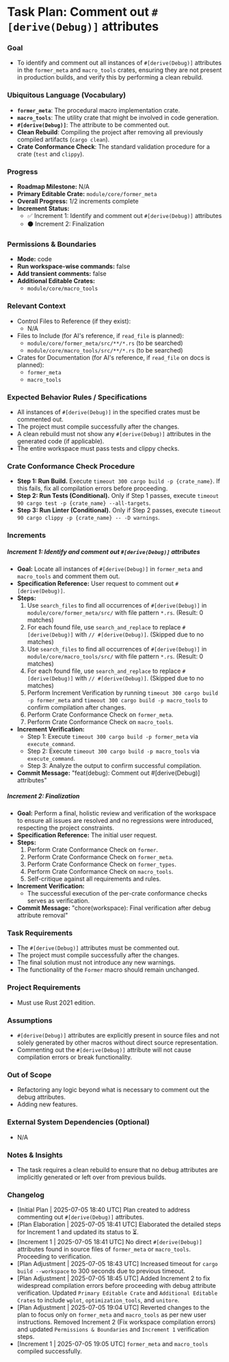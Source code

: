 # Task Plan: Comment out `#[derive(Debug)]` attributes

### Goal
*   To identify and comment out all instances of `#[derive(Debug)]` attributes in the `former_meta` and `macro_tools` crates, ensuring they are not present in production builds, and verify this by performing a clean rebuild.

### Ubiquitous Language (Vocabulary)
*   **`former_meta`**: The procedural macro implementation crate.
*   **`macro_tools`**: The utility crate that might be involved in code generation.
*   **`#[derive(Debug)]`**: The attribute to be commented out.
*   **Clean Rebuild**: Compiling the project after removing all previously compiled artifacts (`cargo clean`).
*   **Crate Conformance Check**: The standard validation procedure for a crate (`test` and `clippy`).

### Progress
*   **Roadmap Milestone:** N/A
*   **Primary Editable Crate:** `module/core/former_meta`
*   **Overall Progress:** 1/2 increments complete
*   **Increment Status:**
    *   ✅ Increment 1: Identify and comment out `#[derive(Debug)]` attributes
    *   ⚫ Increment 2: Finalization

### Permissions & Boundaries
*   **Mode:** code
*   **Run workspace-wise commands:** false
*   **Add transient comments:** false
*   **Additional Editable Crates:**
    *   `module/core/macro_tools`

### Relevant Context
*   Control Files to Reference (if they exist):
    *   N/A
*   Files to Include (for AI's reference, if `read_file` is planned):
    *   `module/core/former_meta/src/**/*.rs` (to be searched)
    *   `module/core/macro_tools/src/**/*.rs` (to be searched)
*   Crates for Documentation (for AI's reference, if `read_file` on docs is planned):
    *   `former_meta`
    *   `macro_tools`

### Expected Behavior Rules / Specifications
*   All instances of `#[derive(Debug)]` in the specified crates must be commented out.
*   The project must compile successfully after the changes.
*   A clean rebuild must not show any `#[derive(Debug)]` attributes in the generated code (if applicable).
*   The entire workspace must pass tests and clippy checks.

### Crate Conformance Check Procedure
*   **Step 1: Run Build.** Execute `timeout 300 cargo build -p {crate_name}`. If this fails, fix all compilation errors before proceeding.
*   **Step 2: Run Tests (Conditional).** Only if Step 1 passes, execute `timeout 90 cargo test -p {crate_name} --all-targets`.
*   **Step 3: Run Linter (Conditional).** Only if Step 2 passes, execute `timeout 90 cargo clippy -p {crate_name} -- -D warnings`.

### Increments
##### Increment 1: Identify and comment out `#[derive(Debug)]` attributes
*   **Goal:** Locate all instances of `#[derive(Debug)]` in `former_meta` and `macro_tools` and comment them out.
*   **Specification Reference:** User request to comment out `#[derive(Debug)]`.
*   **Steps:**
    1.  Use `search_files` to find all occurrences of `#[derive(Debug)]` in `module/core/former_meta/src/` with file pattern `*.rs`. (Result: 0 matches)
    2.  For each found file, use `search_and_replace` to replace `#[derive(Debug)]` with `// #[derive(Debug)]`. (Skipped due to no matches)
    3.  Use `search_files` to find all occurrences of `#[derive(Debug)]` in `module/core/macro_tools/src/` with file pattern `*.rs`. (Result: 0 matches)
    4.  For each found file, use `search_and_replace` to replace `#[derive(Debug)]` with `// #[derive(Debug)]`. (Skipped due to no matches)
    5.  Perform Increment Verification by running `timeout 300 cargo build -p former_meta` and `timeout 300 cargo build -p macro_tools` to confirm compilation after changes.
    6.  Perform Crate Conformance Check on `former_meta`.
    7.  Perform Crate Conformance Check on `macro_tools`.
*   **Increment Verification:**
    *   Step 1: Execute `timeout 300 cargo build -p former_meta` via `execute_command`.
    *   Step 2: Execute `timeout 300 cargo build -p macro_tools` via `execute_command`.
    *   Step 3: Analyze the output to confirm successful compilation.
*   **Commit Message:** "feat(debug): Comment out #[derive(Debug)] attributes"

##### Increment 2: Finalization
*   **Goal:** Perform a final, holistic review and verification of the workspace to ensure all issues are resolved and no regressions were introduced, respecting the project constraints.
*   **Specification Reference:** The initial user request.
*   **Steps:**
    1.  Perform Crate Conformance Check on `former`.
    2.  Perform Crate Conformance Check on `former_meta`.
    3.  Perform Crate Conformance Check on `former_types`.
    4.  Perform Crate Conformance Check on `macro_tools`.
    5.  Self-critique against all requirements and rules.
*   **Increment Verification:**
    *   The successful execution of the per-crate conformance checks serves as verification.
*   **Commit Message:** "chore(workspace): Final verification after debug attribute removal"

### Task Requirements
*   The `#[derive(Debug)]` attributes must be commented out.
*   The project must compile successfully after the changes.
*   The final solution must not introduce any new warnings.
*   The functionality of the `Former` macro should remain unchanged.

### Project Requirements
*   Must use Rust 2021 edition.

### Assumptions
*   `#[derive(Debug)]` attributes are explicitly present in source files and not solely generated by other macros without direct source representation.
*   Commenting out the `#[derive(Debug)]` attribute will not cause compilation errors or break functionality.

### Out of Scope
*   Refactoring any logic beyond what is necessary to comment out the debug attributes.
*   Adding new features.

### External System Dependencies (Optional)
*   N/A

### Notes & Insights
*   The task requires a clean rebuild to ensure that no debug attributes are implicitly generated or left over from previous builds.

### Changelog
*   [Initial Plan | 2025-07-05 18:40 UTC] Plan created to address commenting out `#[derive(Debug)]` attributes.
*   [Plan Elaboration | 2025-07-05 18:41 UTC] Elaborated the detailed steps for Increment 1 and updated its status to ⏳.
*   [Increment 1 | 2025-07-05 18:41 UTC] No direct `#[derive(Debug)]` attributes found in source files of `former_meta` or `macro_tools`. Proceeding to verification.
*   [Plan Adjustment | 2025-07-05 18:43 UTC] Increased timeout for `cargo build --workspace` to 300 seconds due to previous timeout.
*   [Plan Adjustment | 2025-07-05 18:45 UTC] Added Increment 2 to fix widespread compilation errors before proceeding with debug attribute verification. Updated `Primary Editable Crate` and `Additional Editable Crates` to include `wplot`, `optimization_tools`, and `unitore`.
*   [Plan Adjustment | 2025-07-05 19:04 UTC] Reverted changes to the plan to focus only on `former_meta` and `macro_tools` as per new user instructions. Removed Increment 2 (Fix workspace compilation errors) and updated `Permissions & Boundaries` and `Increment 1` verification steps.
*   [Increment 1 | 2025-07-05 19:05 UTC] `former_meta` and `macro_tools` compiled successfully.